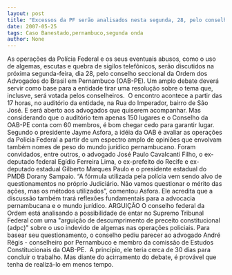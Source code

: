 ```yaml
---
layout: post
title: "Excessos da PF serão analisados nesta segunda, 28, pelo conselho da OAB Pernambuco"
date: 2007-05-25
tags: Caso Banestado,pernambuco,segunda onda
author: None
---
```

As opera&ccedil;&otilde;es da Pol&iacute;cia Federal e os seus&nbsp;eventuais abusos, como o uso de algemas,&nbsp;escutas e quebra de sigilos telef&ocirc;nicos, ser&atilde;o discutidos na pr&oacute;xima segunda-feira, dia 28, pelo conselho seccional da Ordem dos Advogados do Brasil em Pernambuco (OAB-PE). 
Um amplo debate dever&aacute; servir como base para a entidade tirar uma resolu&ccedil;&atilde;o sobre&nbsp;o tema que, inclusve, ser&aacute; votada pelos conselheiros.&nbsp;
O encontro acontece a partir das 17 horas, no audit&oacute;rio da entidade, na Rua do Imperador, bairro de S&atilde;o Jos&eacute;. E ser&aacute; aberto aos advogados que quiserem acompanhar. 
Mas considerando que o audit&oacute;rio tem apenas&nbsp;150 lugares e&nbsp;o Conselho da OAB-PE conta com 60 membros, &eacute; bom chegar cedo para garantir lugar. 
Segundo o presidente Jayme Asfora, a id&eacute;ia da OAB &eacute; avaliar as opera&ccedil;&otilde;es da Pol&iacute;cia Federal a partir de um espectro amplo de opini&otilde;es que envolvam tamb&eacute;m nomes de peso do mundo jur&iacute;dico pernambucano. 
Foram convidados, entre outros,&nbsp;o advogado Jos&eacute; Paulo Cavalcanti Filho, o ex-deputado federal Eg&iacute;dio Ferreira Lima, o ex-prefeito do Recife e ex-deputado estadual Gilberto Marques Paulo e&nbsp;o presidente estadual do PMDB Dorany Sampaio.
&ldquo;A f&oacute;rmula utilizada pela pol&iacute;cia vem sendo alvo de questionamentos no pr&oacute;prio Judici&aacute;rio. N&atilde;o vamos questionar o m&eacute;rito das a&ccedil;&otilde;es, mas os m&eacute;todos utilizados&rdquo;, comentou Asfora. 
Ele acredita que a discuss&atilde;o tamb&eacute;m trar&aacute; reflex&otilde;es fundamentais para a advocacia pernambucana e o mundo jur&iacute;dico. 
ARGUI&Ccedil;&Atilde;O
O conselho federal da Ordem est&aacute; analisando a possibilidade de entar no Supremo Tribunal Federal com uma &quot;argui&ccedil;&atilde;o de descumprimento de preceito constitucional (adpc)&quot; sobre o uso indevido de algemas nas opera&ccedil;&otilde;es policiais. 
Para basear seu questionamento, o conselho pediu parecer ao advogado Andr&eacute; R&eacute;gis - conselheiro por Pernambuco e membro da comiss&atilde;o de Estudos Constitucionais da OAB-PE.&nbsp;
A princ&iacute;pio, ele teria cerca de 30 dias para concluir o trabalho. Mas diante&nbsp;do acirramento do debate, &eacute; prov&aacute;vel que tenha de realiz&aacute;-lo em menos tempo. 